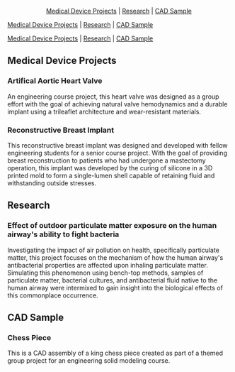 <p align="center">
  <a href="https://www.rmclaughlin-projects.github.io/#medical-device-projects">Medical Device Projects</a> | 
  <a href="https://www.rmclaughlin-projects.github.io/#research">Research</a> | 
  <a href="https://www.rmclaughlin-projects.github.io/#cad-sample">CAD Sample</a>
</p>

<p>
  <a href="https://www.rmclaughlin-projects.github.io/#medical-device-projects">Medical Device Projects</a> | 
  <a href="https://www.rmclaughlin-projects.github.io/#research">Research</a> | 
  <a href="https://www.rmclaughlin-projects.github.io/#cad-sample">CAD Sample</a>
</p>

[Medical Device Projects](https://www.rmclaughlin-projects.github.io/#medical-device-projects) | [Research](https://www.rmclaughlin-projects.github.io/#research) | [CAD Sample](https://www.rmclaughlin-projects.github.io/#cad-sample)

## Medical Device Projects

### Artifical Aortic Heart Valve

An engineering course project, this heart valve was designed as a group effort with the goal of achieving natural valve hemodynamics and a durable implant using a trileaflet architecture and wear-resistant materials.



### Reconstructive Breast Implant

This reconstructive breast implant was designed and developed with fellow engineering students for a senior course project. With the goal of providing breast reconstruction to patients who had undergone a mastectomy operation, this implant was developed by the curing of silicone in a 3D printed mold to form a single-lumen shell capable of retaining fluid and withstanding outside stresses.

## Research

### Effect of outdoor particulate matter exposure on the human airway's ability to fight bacteria

Investigating the impact of air pollution on health, specifically particulate matter, this project focuses on the mechanism of how the human airway's antibacterial properties are affected upon inhaling particulate matter. Simulating this phenomenon using bench-top methods, samples of particulate matter, bacterial cultures, and antibacterial fluid native to the human airway were intermixed to gain insight into the biological effects of this commonplace occurrence.

## CAD Sample

### Chess Piece

This is a CAD assembly of a king chess piece created as part of a themed group project for an engineering solid modeling course.


